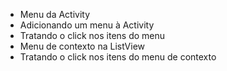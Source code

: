 - Menu da Activity
- Adicionando um menu à Activity
- Tratando o click nos itens do menu
- Menu de contexto na ListView
- Tratando o click nos itens do menu de contexto
